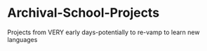 # Archival-School-Projects
Projects from VERY early days-potentially to re-vamp to learn new languages
